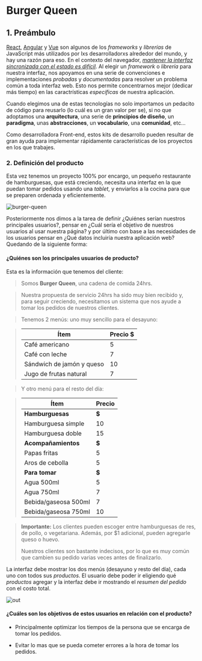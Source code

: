 # Burger Queen
## 1. Preámbulo

[React](https://reactjs.org/), [Angular](https://angular.io/) y [Vue](https://vuejs.org/)
son algunos de los _frameworks_ y _librerías_ de JavaScript más utilizados por lxs desarrolladorxs alrededor del mundo, y hay una razón para eso.
En el contexto del navegador, [_mantener la interfaz sincronizada con el estado es difícil_](https://medium.com/dailyjs/the-deepest-reason-why-modern-javascript-frameworks-exist-933b86ebc445).
Al elegir un _framework_ o _librería_ para nuestra interfaz, nos apoyamos en una serie de convenciones e implementaciones _probadas_ y _documentadas_ para resolver un problema común a toda interfaz web. Esto nos permite concentrarnos mejor (dedicar más tiempo) en las caractrísticas _específicas_ de nuestra aplicación.

Cuando elegimos una de estas tecnologías no solo importamos un pedacito de código para reusarlo (lo cuál es un gran valor per se), si no que adoptamos una
**arquitectura**, una serie de **principios de diseño**, un **paradigma**, unas **abstracciones**, un **vocabulario**, una **comunidad**, etc...

Como desarrolladora Front-end, estos kits de desarrollo pueden resultar de gran ayuda para implementar rápidamente características de los proyectos en los que trabajes.

### 2. Definición del producto

Esta vez tenemos un proyecto 100% por encargo, un pequeño restaurante de hamburguesas, que está creciendo, necesita una
interfaz en la que puedan tomar pedidos usando una _tablet_, y enviarlos a la cocina para que se preparen ordenada y eficientemente.

![burger-queen](https://user-images.githubusercontent.com/110297/42118136-996b4a52-7bc6-11e8-8a03-ada078754715.jpg)

Posteriormente nos dimos a la tarea de definir ¿Quiénes serían nuestros principales usuarios?, pensar en ¿Cuál sería el objetivo de nuestros usuarios al usar nuestra página?  y por último con base a las necesidades de los usuarios pensar en ¿Qué datos incluiría nuestra aplicación web?
Quedando de la siguiente forma:

#### ¿Quiénes son los principales usuarios de producto?

Esta es la información que tenemos del cliente:

> Somos **Burger Queen**, una cadena de comida 24hrs.

> Nuestra propuesta de servicio 24hrs ha sido muy bien recibido y, para seguir creciendo, necesitamos un sistema que nos ayude a tomar los pedidos de nuestros clientes.

> Tenemos 2 menús: uno muy sencillo para el desayuno:

> | Ítem                      |Precio $|
> |---------------------------|------|
> | Café americano            |    5 |
> | Café con leche            |    7 |
> | Sándwich de jamón y queso |   10 |
> | Jugo de frutas natural              |    7 |

> Y otro menú para el resto del día:

> | Ítem                      |Precio|
> |---------------------------|------|
> |**Hamburguesas**           |   **$**   |
> |Hamburguesa simple         |    10|
> |Hamburguesa doble          |    15|
> |**Acompañamientos**        |   **$**   |
> |Papas fritas               |     5|
> |Aros de cebolla            |     5|
> |**Para tomar**             |   **$**   |
> |Agua 500ml                 |     5|
> |Agua 750ml                 |     7|
> |Bebida/gaseosa 500ml       |     7|
> |Bebida/gaseosa 750ml       |     10|

> **Importante:** Los clientes pueden escoger entre hamburguesas de res, de pollo, o vegetariana. Además, por $1 adicional, pueden agregarle queso o huevo.
>
> Nuestros clientes son bastante indecisos, por lo que es muy común que cambien su pedido varias veces antes de finalizarlo.

La interfaz debe mostrar los dos menús (desayuno y resto del día), cada uno con todos sus _productos_. El usuario debe poder ir eligiendo qué _productos_ agregar y la interfaz debe ir mostrando el _resumen del pedido_ con el costo total.

![out](https://user-images.githubusercontent.com/110297/45984241-b8b51c00-c025-11e8-8fa4-a390016bee9d.gif)

#### ¿Cuáles son los objetivos de estos usuarios en relación con el producto?

* Principalmente optimizar los tiempos de la persona que se encarga de tomar los pedidos.

* Evitar lo mas que se pueda cometer errores a la hora de tomar los pedidos.